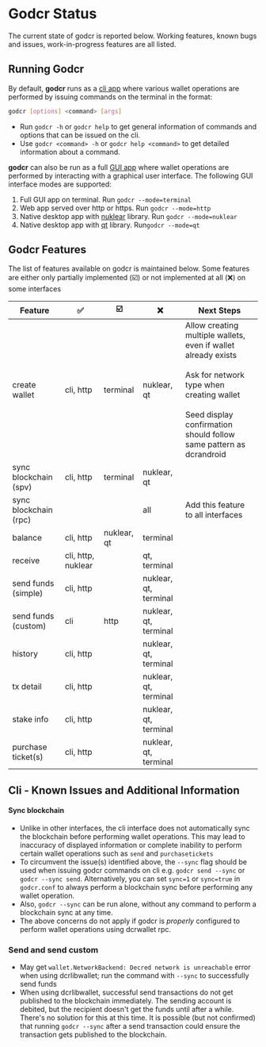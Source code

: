 # Godcr Status
The current state of godcr is reported below.
Working features, known bugs and issues, work-in-progress features are all listed.

## Running Godcr
By default, **godcr** runs as a [cli app](https://en.wikipedia.org/wiki/Command-line_interface) where various wallet operations are performed by issuing commands on the terminal in the format:
```bash
godcr [options] <command> [args]
```
- Run `godcr -h` or `godcr help` to get general information of commands and options that can be issued on the cli.
- Use `godcr <command> -h` or   `godcr help <command>` to get detailed information about a command.

**godcr** can also be run as a full [GUI app](https://en.wikipedia.org/wiki/Graphical_user_interface) where wallet operations are performed by interacting with a graphical user interface.
The following GUI interface modes are supported:
1. Full GUI app on terminal.
Run `godcr --mode=terminal`
2. Web app served over http or https.
Run `godcr --mode=http`
3. Native desktop app with [nuklear](https://github.com/aarzilli/nucular) library.
Run `godcr --mode=nuklear`
4. Native desktop app with [qt](https://github.com/therecipe/qt) library.
Run`godcr --mode=qt`

## Godcr Features
The list of features available on godcr is maintained below.
Some features are either only partially implemented (:ballot_box_with_check:) or not implemented at all (:x:) on some interfaces

| Feature | :white_check_mark: | :ballot_box_with_check: | :x: | Next Steps |
|---|---|---|---|---|
| create wallet | cli, http | terminal | nuklear, qt | Allow creating multiple wallets, even if wallet already exists<br><br>Ask for network type when creating wallet<br><br>Seed display confirmation should follow same pattern as dcrandroid |
| sync blockchain (spv) | cli, http | terminal | nuklear, qt |
| sync blockchain (rpc) | | | all | Add this feature to all interfaces |
| balance | cli, http | nuklear, qt | terminal |
| receive | cli, http, nuklear | | qt, terminal |
| send funds (simple) | cli, http | | nuklear, qt, terminal |
| send funds (custom) | cli | http | nuklear, qt, terminal |
| history | cli, http | | nuklear, qt, terminal |
| tx detail | cli, http | | nuklear, qt, terminal |
| stake info | cli, http | | nuklear, qt, terminal |
| purchase ticket(s) | cli, http | | nuklear, qt, terminal |

## Cli - Known Issues and Additional Information
#### Sync blockchain
- Unlike in other interfaces, the cli interface does not automatically sync the blockchain before performing wallet operations.
This may lead to inaccuracy of displayed information or complete inability to perform certain wallet operations such as `send` and `purchasetickets`
- To circumvent the issue(s) identified above, the `--sync` flag should be used when issuing godcr commands on cli e.g. `godcr send --sync` or `godcr --sync send`. Alternatively, you can set `sync=1` or `sync=true` in `godcr.conf` to always perform a blockchain sync before performing any wallet operation.
- Also, `godcr --sync` can be run alone, without any command to perform a blockchain sync at any time.
- The above concerns do not apply if godcr is _properly_ configured to perform wallet operations using dcrwallet rpc.

### Send and send custom
- May get `wallet.NetworkBackend: Decred network is unreachable` error when using dcrlibwallet; run the command with `--sync` to successfully send funds
- When using dcrlibwallet, successful send transactions do not get published to the blockchain immediately.
The sending account is debited, but the recipient doesn't get the funds until after a while.
There's no solution for this at this time.
It is possible (but not confirmed) that running `godcr --sync` after a send transaction could ensure the transaction gets published to the blockchain.
